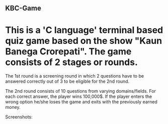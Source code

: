 ## KBC-Game

# This is a 'C language' terminal based quiz game based on the show "Kaun Banega Crorepati". The game consists of 2 stages or rounds.

The 1st round is a screening round in which 2 questions have to be answered correctly out of 3 to be eligible for the 2nd round.

The 2nd round consists of 10 questions from varying domains/fields. For each correct answer, the player wins 100,000$.
If the player enters the wrong option he/she loses the game and exits with the previously earned money.

Screenshots:
